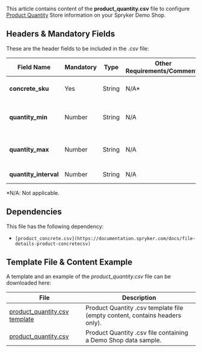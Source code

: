 This article contains content of the **product_quantity.csv** file to configure [Product Quantity](https://documentation.spryker.com/docs/product-quantity-restrictions) Store information on your Spryker Demo Shop.

## Headers & Mandatory Fields 
These are the header fields to be included in the .csv file:

| Field Name | Mandatory | Type | Other Requirements/Comments | Description |
| --- | --- | --- | --- | --- |
| **concrete_sku** | Yes | String |N/A* | SKU of the concrete product. |
| **quantity_min** | Number | String |N/A |Minimum quantity of the product in cart.  |
| **quantity_max** | Number | String |N/A | Maximum quantity of the product in cart. |
| **quantity_interval** | Number | String |N/A | Inreval restrictions. |
*N/A: Not applicable.

## Dependencies

This file has the following dependency:
*     [product_concrete.csv](https://documentation.spryker.com/docs/file-details-product-concretecsv)

## Template File & Content Example
A template and an example of the *product_quantity.csv*  file can be downloaded here:

| File | Description |
| --- | --- |
| [product_quantity.csv template](https://spryker.s3.eu-central-1.amazonaws.com/docs/Developer+Guide/Back-End/Data+Manipulation/Data+Ingestion/Data+Import/Data+Import+Categories/Merchandising+Setup/Product+Merchandising/Template+product_quantity.csv) | Product Quantity .csv template file (empty content, contains headers only). |
| [product_quantity.csv](https://spryker.s3.eu-central-1.amazonaws.com/docs/Developer+Guide/Back-End/Data+Manipulation/Data+Ingestion/Data+Import/Data+Import+Categories/Merchandising+Setup/Product+Merchandising/product_quantity.csv) | Product Quantity .csv file containing a Demo Shop data sample. |